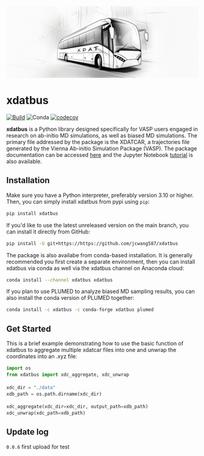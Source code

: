 <p align="center"> 
<img src="https://raw.githubusercontent.com/jcwang587/xdatbus/main/docs/logo.png"/>
</p>

# xdatbus

[![Build](https://github.com/jcwang587/xdatbus/actions/workflows/build.yml/badge.svg)](https://github.com/jcwang587/xdatbus/actions/workflows/build.yml)
![Conda](https://img.shields.io/conda/v/xdatbus/xdatbus?logo=anaconda&label=conda)
[![codecov](https://codecov.io/gh/jcwang587/xdatbus/branch/main/graph/badge.svg?token=V27VIJZDAE)](https://codecov.io/gh/jcwang587/xdatbus)

**xdatbus** is a Python library designed specifically for VASP users engaged in research on ab-initio MD simulations, as well as biased MD simulations. The primary file addressed by the package is the XDATCAR, a trajectories file generated by the Vienna Ab-initio Simulation Package (VASP). The package documentation can be accessed [here](https://xdatbus.readthedocs.io/en/latest/) and the Jupyter Notebook [tutorial](https://github.com/jcwang587/xdatbus/tree/main/examples) is also available.


## Installation

Make sure you have a Python interpreter, preferably version 3.10 or higher. Then, you can simply install xdatbus from pypi using `pip`:

```bash
pip install xdatbus
```

If you'd like to use the latest unreleased version on the main branch, you can install it directly from GitHub:

```bash
pip install -U git+https://https://github.com/jcwang587/xdatbus
```
The package is also availabe from conda-based installation. It is generally recommended you first create a separate environment, then you can install xdatbus via conda as well via the xdatbus channel on Anaconda cloud:
```bash
conda install --channel xdatbus xdatbus
```

If you plan to use PLUMED to analyze biased MD sampling results, you can also install the conda version of PLUMED together:
```bash
conda install -c xdatbus -c conda-forge xdatbus plumed
```

## Get Started

This is a brief example demonstrating how to use the basic function of xdatbus to aggregate multiple xdatcar files into one and unwrap the coordinates into an .xyz file:

```python
import os
from xdatbus import xdc_aggregate, xdc_unwrap

xdc_dir = "./data"
xdb_path = os.path.dirname(xdc_dir)

xdc_aggregate(xdc_dir=xdc_dir, output_path=xdb_path)
xdc_unwrap(xdc_path=xdb_path)
```

## Update log
`0.0.6` first upload for test
